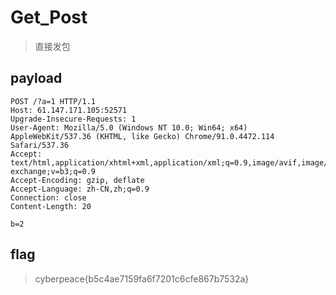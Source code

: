 # Get_Post

> 直接发包


## payload

```
POST /?a=1 HTTP/1.1
Host: 61.147.171.105:52571
Upgrade-Insecure-Requests: 1
User-Agent: Mozilla/5.0 (Windows NT 10.0; Win64; x64) AppleWebKit/537.36 (KHTML, like Gecko) Chrome/91.0.4472.114 Safari/537.36
Accept: text/html,application/xhtml+xml,application/xml;q=0.9,image/avif,image/webp,image/apng,*/*;q=0.8,application/signed-exchange;v=b3;q=0.9
Accept-Encoding: gzip, deflate
Accept-Language: zh-CN,zh;q=0.9
Connection: close
Content-Length: 20

b=2
```

## flag

> cyberpeace{b5c4ae7159fa6f7201c6cfe867b7532a}